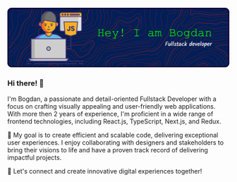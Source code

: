 ![Header](./header.png)

### Hi there! 👋

I'm Bogdan, a passionate and detail-oriented Fullstack Developer with a focus on crafting visually appealing and user-friendly web applications. With more then 2 years of experience, I'm proficient in a wide range of frontend technologies, including React.js, TypeScript, Next.js, and Redux.

🚀 My goal is to create efficient and scalable code, delivering exceptional user experiences. I enjoy collaborating with designers and stakeholders to bring their visions to life and have a proven track record of delivering impactful projects.

🌟 Let's connect and create innovative digital experiences together!

